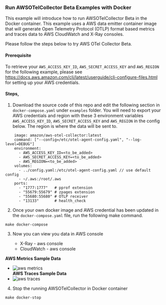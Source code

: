 ### Run AWSOTelCollector Beta Examples with Docker

This example will introduce how to run AWSOTelCollector Beta in the Docker container. This example uses a AWS data emitter container image that will generate Open Telemetry Protocol (OTLP) format based metrics and traces data to AWS CloudWatch and X-Ray consoles.  

Please follow the steps below to try AWS OTel Collector Beta.


#### Prerequisite

To retrieve your ```AWS_ACCESS_KEY_ID```, ```AWS_SECRET_ACCESS_KEY``` and ```AWS_REGION``` for the following example, please see https://docs.aws.amazon.com/cli/latest/userguide/cli-configure-files.html for setting up your AWS credentials.

#### Steps,

1. Download the source code of this repo and edit the following section in ```docker-compose.yaml``` under ```examples``` folder. You will need to export your AWS credentials and region with these 3 environment variables ```AWS_ACCESS_KEY_ID```, ```AWS_SECRET_ACCESS_KEY``` and ```AWS_REGION``` in the config below. The region is where the data will be sent to.
```# Agent aws-otel-collector:
    image: amazon/aws-otel-collector:latest
    command: ["--config=/etc/otel-agent-config.yaml", "--log-level=DEBUG"]
    environment:
      - AWS_ACCESS_KEY_ID=<to_be_added>
      - AWS_SECRET_ACCESS_KEY=<to_be_added>
      - AWS_REGION=<to_be_added>
    volumes:
      - ../config.yaml:/etc/otel-agent-config.yaml // use default config
      - ~/.aws:/root/.aws
    ports:
      - "1777:1777"   # pprof extension
      - "55679:55679" # zpages extension
      - "55680:55680" # OTLP receiver
      - "13133"       # health_check 
```
2. Once your own docker image and AWS credential has been updated in the ```docker-compose.yaml``` file, run the following make command.
```
make docker-compose
```
3. Now you can view you data in AWS console

    * X-Ray - aws console
    * CloudWatch - aws console  
    
**AWS Metrics Sample Data**   
* ![aws metrics](../images/metrics_sample.png)  
**AWS Traces Sample Data**
* ![aws traces](../images/traces_sample.png)  

4. Stop the running AWSOTelCollector in Docker container
```
make docker-stop
```
